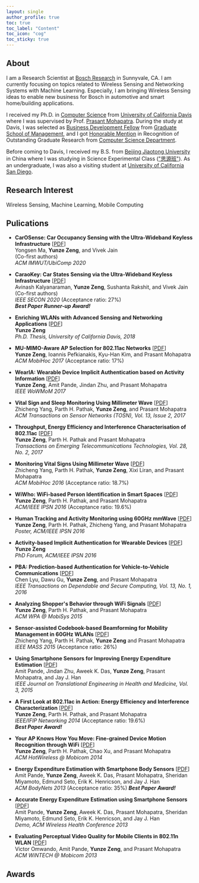 ```yaml
---
layout: single
author_profile: true
toc: true
toc_label: "Content"
toc_icon: "cog"
toc_sticky: true
---
```


## About

I am a Research Scientist at [Bosch Research](https://www.bosch.com/research/) in Sunnyvale, CA. I am currently focusing on topics related to Wireless Sensing and Networking Systems with Machine Learning. Especially, I am bringing Wireless Sensing ideas to enable new business for Bosch in automotive and smart home/building applications.

I received my Ph.D. in [Computer Science](https://cs.ucdavis.edu/) from [University of California Davis](https://www.ucdavis.edu/) where I was supervised by Prof. [Prasant Mohapatra](https://faculty.engineering.ucdavis.edu/mohapatra/). During the study at Davis, I was selected as [Business Development Fellow](https://gsm.ucdavis.edu/profile/yunze-zeng) from [Graduate School of Management](https://gsm.ucdavis.edu/), and I got [Honorable Mention](https://cs.ucdavis.edu/news) in Recognition of Outstanding Graduate Research from [Computer Science Department](https://cs.ucdavis.edu/).

Before coming to Davis, I received my B.S. from [Beijing Jiaotong University](http://en.njtu.edu.cn/) in China where I was studying in Science Experimental Class (["思源班"](https://baike.baidu.com/item/%E6%80%9D%E6%BA%90%E7%8F%AD)). As an undergraduate, I was also a visiting student at [University of California San Diego](https://ucsd.edu/).

## Research Interest

Wireless Sensing, Machine Learning, Mobile Computing


## Pulications

- **CarOSense: Car Occupancy Sensing with the Ultra-Wideband Keyless Infrastructure** [[PDF](/assets/pdfs/)]\
Yongsen Ma, **Yunze Zeng**, and Vivek Jain\
(Co-first authors)\
*ACM IMWUT/UbiComp 2020*

- **CaraoKey: Car States Sensing via the Ultra-Wideband Keyless Infrastructure** [[PDF](/assets/pdfs/CaraoKey_IEEE_SECON_2020.pdf)]\
Avinash Kalyanaraman, **Yunze Zeng**, Sushanta Rakshit, and Vivek Jain\
(Co-first authors)\
*IEEE SECON 2020* (Acceptance ratio: 27%)\
***Best Paper Runner-up Award!***

- **Enriching WLANs with Advanced Sensing and Networking Applications** [[PDF](/assets/pdfs/)]\
**Yunze Zeng**\
*Ph.D. Thesis, University of California Davis, 2018*

- **MU-MIMO-Aware AP Selection for 802.11ac Networks** [[PDF](/assets/pdfs/)]\
**Yunze Zeng**, Ioannis Pefkianakis, Kyu-Han Kim, and Prasant Mohapatra\
*ACM MobiHoc 2017* (Acceptance ratio: 17%)

- **WearIA: Wearable Device Implicit Authentication based on Activity Information** [[PDF](/assets/pdfs/)]\
**Yunze Zeng**, Amit Pande, Jindan Zhu, and Prasant Mohapatra\
*IEEE WoWMoM 2017*

- **Vital Sign and Sleep Monitoring Using Millimeter Wave** [[PDF](/assets/pdfs/)]\
Zhicheng Yang, Parth H. Pathak, **Yunze Zeng**, and Prasant Mohapatra\
*ACM Transactions on Sensor Networks (TOSN), Vol. 13, Issue 2, 2017*

- **Throughput, Energy Efficiency and Interference Characterisation of 802.11ac** [[PDF](/assets/pdfs/)]\
**Yunze Zeng**, Parth H. Pathak and Prasant Mohapatra\
*Transactions on Emerging Telecommunications Technologies, Vol. 28, No. 2, 2017*

- **Monitoring Vital Signs Using Millimeter Wave** [[PDF](/assets/pdfs/)]\
Zhicheng Yang, Parth H. Pathak, **Yunze Zeng**, Xixi Liran, and Prasant Mohapatra\
*ACM MobiHoc 2016* (Acceptance ratio: 18.7%)

- **WiWho: WiFi-based Person Identification in Smart Spaces** [[PDF](/assets/pdfs/)]\
**Yunze Zeng**, Parth H. Pathak, and Prasant Mohapatra\
*ACM/IEEE IPSN 2016* (Acceptance ratio: 19.6%)

- **Human Tracking and Activity Monitoring using 60GHz mmWave** [[PDF](/assets/pdfs/)]\
**Yunze Zeng**, Parth H. Pathak, Zhicheng Yang, and Prasant Mohapatra\
*Poster, ACM/IEEE IPSN 2016*

- **Activity-based Implicit Authentication for Wearable Devices** [[PDF](/assets/pdfs/)]\
**Yunze Zeng**\
*PhD Forum, ACM/IEEE IPSN 2016*

- **PBA: Prediction-based Authentication for Vehicle-to-Vehicle Communications** [[PDF](/assets/pdfs/)]\
Chen Lyu, Dawu Gu, **Yunze Zeng**, and Prasant Mohapatra\
*IEEE Transactions on Dependable and Secure Computing, Vol. 13, No. 1, 2016*

- **Analyzing Shopper's Behavior through WiFi Signals** [[PDF](/assets/pdfs/)]\
**Yunze Zeng**, Parth H. Pathak, and Prasant Mohapatra\
*ACM WPA @ MobiSys 2015*

- **Sensor-assisted Codebook-based Beamforming for Mobility Management in 60GHz WLANs** [[PDF](/assets/pdfs/)]\
Zhicheng Yang, Parth H. Pathak, **Yunze Zeng** and Prasant Mohapatra\
*IEEE MASS 2015* (Acceptance ratio: 26%)

- **Using Smartphone Sensors for Improving Energy Expenditure Estimation** [[PDF](/assets/pdfs/)]\
Amit Pande, Jindan Zhu, Aweek K. Das, **Yunze Zeng**, Prasant Mohapatra, and Jay J. Han\
*IEEE Journal on Translational Engineering in Health and Medicine, Vol. 3, 2015*


- **A First Look at 802.11ac in Action: Energy Efficiency and Interference Characterization** [[PDF](/assets/pdfs/)]\
**Yunze Zeng**, Parth H. Pathak, and Prasant Mohapatra\
*IEEE/IFIP Networking 2014* (Acceptance ratio: 19.6%)\
***Best Paper Award!***

- **Your AP Knows How You Move: Fine-grained Device Motion Recognition through WiFi** [[PDF](/assets/pdfs/)]\
**Yunze Zeng**, Parth H. Pathak, Chao Xu, and Prasant Mohapatra\
*ACM HotWireless @ Mobicom 2014*

- **Energy Expenditure Estimation with Smartphone Body Sensors** [[PDF](/assets/pdfs/)]\
Amit Pande, **Yunze Zeng**, Aweek K. Das, Prasant Mohapatra, Sheridan Miyamoto, Edmund Seto, Erik K. Henricson, and Jay J. Han\
*ACM BodyNets 2013* (Acceptance ratio: 35%)
***Best Paper Award!***

- **Accurate Energy Expenditure Estimation using Smartphone Sensors** [[PDF](/assets/pdfs/)]\
Amit Pande, **Yunze Zeng**, Aweek K. Das, Prasant Mohapatra, Sheridan Miyamoto, Edmund Seto, Erik K. Henricson, and Jay J. Han\
*Demo, ACM Wireless Health Conference 2013*

- **Evaluating Perceptual Video Quality for Mobile Clients in 802.11n WLAN** [[PDF](/assets/pdfs/)]\
Victor Omwando, Amit Pande, **Yunze Zeng**, and Prasant Mohapatra\
*ACM WiNTECH @ Mobicom 2013*


## Awards

